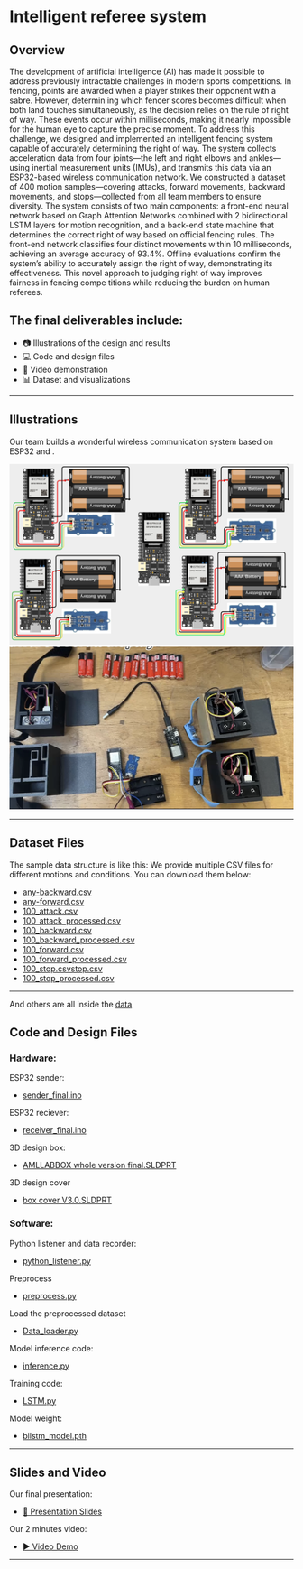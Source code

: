 # Intelligent referee system 

## Overview
 The development of artificial intelligence (AI) has made it possible to address
 previously intractable challenges in modern sports competitions. In fencing, points
 are awarded when a player strikes their opponent with a sabre. However, determin
ing which fencer scores becomes difficult when both land touches simultaneously, as
 the decision relies on the rule of right of way. These events occur within milliseconds,
 making it nearly impossible for the human eye to capture the precise moment.
 To address this challenge, we designed and implemented an intelligent fencing
 system capable of accurately determining the right of way. The system collects
 acceleration data from four joints—the left and right elbows and ankles—using
 inertial measurement units (IMUs), and transmits this data via an ESP32-based
 wireless communication network.
 We constructed a dataset of 400 motion samples—covering attacks, forward
 movements, backward movements, and stops—collected from all team members to
 ensure diversity. The system consists of two main components: a front-end neural
 network based on Graph Attention Networks combined with 2 bidirectional LSTM
 layers for motion recognition, and a back-end state machine that determines the
 correct right of way based on official fencing rules. The front-end network classifies
 four distinct movements within 10 milliseconds, achieving an average accuracy of
 93.4%. Offline evaluations confirm the system’s ability to accurately assign the right
 of way, demonstrating its effectiveness.
 This novel approach to judging right of way improves fairness in fencing compe
titions while reducing the burden on human referees.


The final deliverables include:
---
- 📷 Illustrations of the design and results
- 💻 Code and design files
- 🎥 Video demonstration
- 📊 Dataset and visualizations

---
## Illustrations
Our team builds a wonderful wireless communication system based on ESP32 and .

![Demo Image](images/circuit_image.png)
![Another Image](images/img.png)

---
## Dataset Files

The sample data structure is like this:
We provide multiple CSV files for different motions and conditions. You can download them below:
- [any-backward.csv](data%2Fany-backward.csv)
- [any-forward.csv](data%2Fany-forward.csv)
- [100_attack.csv](data%2F100_attack.csv)
- [100_attack_processed.csv](data%2F100_attack_processed.csv)
- [100_backward.csv](data%2F100_backward.csv)
- [100_backward_processed.csv](data%2F100_backward_processed.csv)
- [100_forward.csv](data%2F100_forward.csv)
- [100_forward_processed.csv](data%2F100_forward_processed.csv)
- [100_stop.csv](data%2F100_stop.csv)[stop.csv](data%2Fstop.csv)
- [100_stop_processed.csv](data%2F100_stop_processed.csv)
---
And others are all inside the [data](data)
## Code and Design Files
### Hardware:

ESP32 sender:
- [sender_final.ino](code%2Fsender_final%2Fsender_final.ino)

ESP32 reciever:

- [receiver_final.ino](code%2Freceiver_final%2Freceiver_final.ino)

3D design box:
- [AMLLABBOX whole version final.SLDPRT](code%2FAMLLABBOX%20whole%20version%20final.SLDPRT)

3D design cover
- [box cover V3.0.SLDPRT](code%2Fbox%20cover%20V3.0.SLDPRT)
### Software:
Python listener and data recorder:
- [python_listener.py](code%2Fpython_listener.py)

Preprocess

- [preprocess.py](code%2Fpreprocess.py)

Load the preprocessed dataset
- [Data_loader.py](code%2FData_loader.py)

Model inference code:
- [inference.py](code%2Finference.py)

Training code:

- [LSTM.py](code%2FLSTM.py)

Model weight:
- [bilstm_model.pth](code%2Fbilstm_model.pth)


---

## Slides and Video
Our final presentation:
- [📄 Presentation Slides](AFK_final_2025_03_21.pptx)

Our 2 minutes video:
- [▶️ Video Demo](AFK_video.mp4)

---
